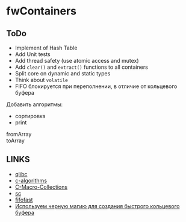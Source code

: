 # fwContainers

## ToDo

- Implement of Hash Table
- Add Unit tests
- Add thread safety (use atomic access and mutex)
- Add `clear()` and `extract()` functions to all containers
- Split core on dynamic and static types
- Think about `volatile`
- FIFO блокируется при переполнении, в отличие от кольцевого буфера


Добавить алгоритмы:

- сортировка
- print

fromArray   
toArray

## LINKS

- [qlibc](https://github.com/wolkykim/qlibc)
- [c-algorithms](https://github.com/fragglet/c-algorithms/tree/master/src)
- [C-Macro-Collections](https://github.com/LeoVen/C-Macro-Collections)
- [sc](https://github.com/tezc/sc)
- [fifofast](https://github.com/nqtronix/fifofast)
- [Используем черную магию для создания быстрого кольцевого буфера](https://habr.com/ru/company/otus/blog/557310/)